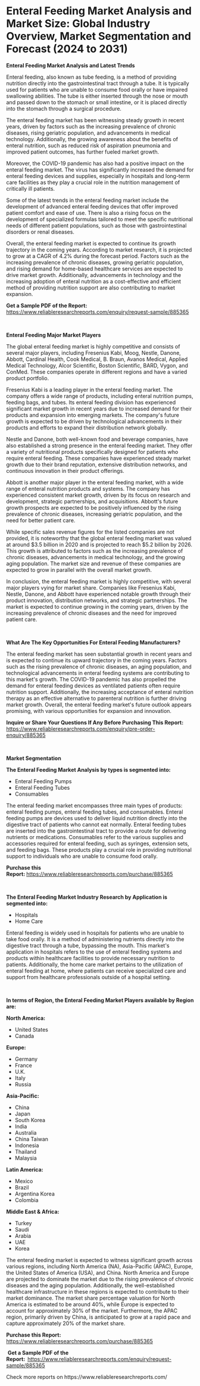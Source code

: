 <p><h1>Enteral Feeding Market Analysis and Market Size: Global Industry Overview, Market Segmentation and Forecast (2024 to 2031)</h1></p><p><strong>Enteral Feeding Market Analysis and Latest Trends</strong></p>
<p><p>Enteral feeding, also known as tube feeding, is a method of providing nutrition directly into the gastrointestinal tract through a tube. It is typically used for patients who are unable to consume food orally or have impaired swallowing abilities. The tube is either inserted through the nose or mouth and passed down to the stomach or small intestine, or it is placed directly into the stomach through a surgical procedure.</p><p>The enteral feeding market has been witnessing steady growth in recent years, driven by factors such as the increasing prevalence of chronic diseases, rising geriatric population, and advancements in medical technology. Additionally, the growing awareness about the benefits of enteral nutrition, such as reduced risk of aspiration pneumonia and improved patient outcomes, has further fueled market growth.</p><p>Moreover, the COVID-19 pandemic has also had a positive impact on the enteral feeding market. The virus has significantly increased the demand for enteral feeding devices and supplies, especially in hospitals and long-term care facilities as they play a crucial role in the nutrition management of critically ill patients.</p><p>Some of the latest trends in the enteral feeding market include the development of advanced enteral feeding devices that offer improved patient comfort and ease of use. There is also a rising focus on the development of specialized formulas tailored to meet the specific nutritional needs of different patient populations, such as those with gastrointestinal disorders or renal diseases.</p><p>Overall, the enteral feeding market is expected to continue its growth trajectory in the coming years. According to market research, it is projected to grow at a CAGR of 4.2% during the forecast period. Factors such as the increasing prevalence of chronic diseases, growing geriatric population, and rising demand for home-based healthcare services are expected to drive market growth. Additionally, advancements in technology and the increasing adoption of enteral nutrition as a cost-effective and efficient method of providing nutrition support are also contributing to market expansion.</p></p>
<p><strong>Get a Sample PDF of the Report:&nbsp;</strong> <a href="https://www.reliableresearchreports.com/enquiry/request-sample/885365">https://www.reliableresearchreports.com/enquiry/request-sample/885365</a></p>
<p>&nbsp;</p>
<p><strong>Enteral Feeding Major Market Players</strong></p>
<p><p>The global enteral feeding market is highly competitive and consists of several major players, including Fresenius Kabi, Moog, Nestle, Danone, Abbott, Cardinal Health, Cook Medical, B. Braun, Avanos Medical, Applied Medical Technology, Alcor Scientific, Boston Scientific, BARD, Vygon, and ConMed. These companies operate in different regions and have a varied product portfolio. </p><p>Fresenius Kabi is a leading player in the enteral feeding market. The company offers a wide range of products, including enteral nutrition pumps, feeding bags, and tubes. Its enteral feeding division has experienced significant market growth in recent years due to increased demand for their products and expansion into emerging markets. The company's future growth is expected to be driven by technological advancements in their products and efforts to expand their distribution network globally.</p><p>Nestle and Danone, both well-known food and beverage companies, have also established a strong presence in the enteral feeding market. They offer a variety of nutritional products specifically designed for patients who require enteral feeding. These companies have experienced steady market growth due to their brand reputation, extensive distribution networks, and continuous innovation in their product offerings.</p><p>Abbott is another major player in the enteral feeding market, with a wide range of enteral nutrition products and systems. The company has experienced consistent market growth, driven by its focus on research and development, strategic partnerships, and acquisitions. Abbott's future growth prospects are expected to be positively influenced by the rising prevalence of chronic diseases, increasing geriatric population, and the need for better patient care.</p><p>While specific sales revenue figures for the listed companies are not provided, it is noteworthy that the global enteral feeding market was valued at around $3.5 billion in 2020 and is projected to reach $5.2 billion by 2026. This growth is attributed to factors such as the increasing prevalence of chronic diseases, advancements in medical technology, and the growing aging population. The market size and revenue of these companies are expected to grow in parallel with the overall market growth.</p><p>In conclusion, the enteral feeding market is highly competitive, with several major players vying for market share. Companies like Fresenius Kabi, Nestle, Danone, and Abbott have experienced notable growth through their product innovation, distribution networks, and strategic partnerships. The market is expected to continue growing in the coming years, driven by the increasing prevalence of chronic diseases and the need for improved patient care.</p></p>
<p>&nbsp;</p>
<p><strong>What Are The Key Opportunities For Enteral Feeding Manufacturers?</strong></p>
<p><p>The enteral feeding market has seen substantial growth in recent years and is expected to continue its upward trajectory in the coming years. Factors such as the rising prevalence of chronic diseases, an aging population, and technological advancements in enteral feeding systems are contributing to this market's growth. The COVID-19 pandemic has also propelled the demand for enteral feeding devices as ventilated patients often require nutrition support. Additionally, the increasing acceptance of enteral nutrition therapy as an effective alternative to parenteral nutrition is further driving market growth. Overall, the enteral feeding market's future outlook appears promising, with various opportunities for expansion and innovation.</p></p>
<p><strong>Inquire or Share Your Questions If Any Before Purchasing This Report:</strong> <a href="https://www.reliableresearchreports.com/enquiry/pre-order-enquiry/885365">https://www.reliableresearchreports.com/enquiry/pre-order-enquiry/885365</a></p>
<p>&nbsp;</p>
<p><strong>Market Segmentation</strong></p>
<p><strong>The Enteral Feeding Market Analysis by types is segmented into:</strong></p>
<p><ul><li>Enteral Feeding Pumps</li><li>Enteral Feeding Tubes</li><li>Consumables</li></ul></p>
<p><p>The enteral feeding market encompasses three main types of products: enteral feeding pumps, enteral feeding tubes, and consumables. Enteral feeding pumps are devices used to deliver liquid nutrition directly into the digestive tract of patients who cannot eat normally. Enteral feeding tubes are inserted into the gastrointestinal tract to provide a route for delivering nutrients or medications. Consumables refer to the various supplies and accessories required for enteral feeding, such as syringes, extension sets, and feeding bags. These products play a crucial role in providing nutritional support to individuals who are unable to consume food orally.</p></p>
<p><strong>Purchase this Report:&nbsp;</strong><a href="https://www.reliableresearchreports.com/purchase/885365">https://www.reliableresearchreports.com/purchase/885365</a></p>
<p>&nbsp;</p>
<p><strong>The Enteral Feeding Market Industry Research by Application is segmented into:</strong></p>
<p><ul><li>Hospitals</li><li>Home Care</li></ul></p>
<p><p>Enteral feeding is widely used in hospitals for patients who are unable to take food orally. It is a method of administering nutrients directly into the digestive tract through a tube, bypassing the mouth. This market's application in hospitals refers to the use of enteral feeding systems and products within healthcare facilities to provide necessary nutrition to patients. Additionally, the home care market pertains to the utilization of enteral feeding at home, where patients can receive specialized care and support from healthcare professionals outside of a hospital setting.</p></p>
<p>&nbsp;</p>
<p><strong>In terms of Region, the Enteral Feeding Market Players available by Region are:</strong></p>
<p>
    <p> <strong> North America: </strong>
        <ul>
            <li>United States</li>
            <li>Canada</li>
        </ul>
        </p> 
    <p> <strong> Europe: </strong>
        <ul>
            <li>Germany</li>
            <li>France</li>
            <li>U.K.</li>
            <li>Italy</li>
            <li>Russia</li>
        </ul>
        </p> 
    <p> <strong> Asia-Pacific: </strong>
        <ul>
            <li>China</li>
            <li>Japan</li>
            <li>South Korea</li>
            <li>India</li>
            <li>Australia</li>
            <li>China Taiwan</li>
            <li>Indonesia</li>
            <li>Thailand</li>
            <li>Malaysia</li>
        </ul>
        </p> 
    <p> <strong> Latin America: </strong>
        <ul>
            <li>Mexico</li>
            <li>Brazil</li>
            <li>Argentina Korea</li>
            <li>Colombia</li>
        </ul>
        </p> 
    <p> <strong> Middle East & Africa: </strong>
        <ul>
            <li>Turkey</li>
            <li>Saudi</li>
            <li>Arabia</li>
            <li>UAE</li>
            <li>Korea</li>
        </ul>
    </p>
    </p>
<p><p>The enteral feeding market is expected to witness significant growth across various regions, including North America (NA), Asia-Pacific (APAC), Europe, the United States of America (USA), and China. North America and Europe are projected to dominate the market due to the rising prevalence of chronic diseases and the aging population. Additionally, the well-established healthcare infrastructure in these regions is expected to contribute to their market dominance. The market share percentage valuation for North America is estimated to be around 40%, while Europe is expected to account for approximately 30% of the market. Furthermore, the APAC region, primarily driven by China, is anticipated to grow at a rapid pace and capture approximately 20% of the market share.</p></p>
<p><strong>Purchase this Report: </strong><a href="https://www.reliableresearchreports.com/purchase/885365">https://www.reliableresearchreports.com/purchase/885365</a></p>
<p>&nbsp;<strong>Get a Sample PDF of the Report:&nbsp;&nbsp;</strong><a href="https://www.reliableresearchreports.com/enquiry/request-sample/885365">https://www.reliableresearchreports.com/enquiry/request-sample/885365</a></p>
<p><strong></strong></p>
<p>Check more reports on https://www.reliableresearchreports.com/</p>